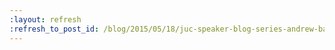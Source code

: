 ```yaml
---
:layout: refresh
:refresh_to_post_id: /blog/2015/05/18/juc-speaker-blog-series-andrew-bayer-juc-europe
---
```

